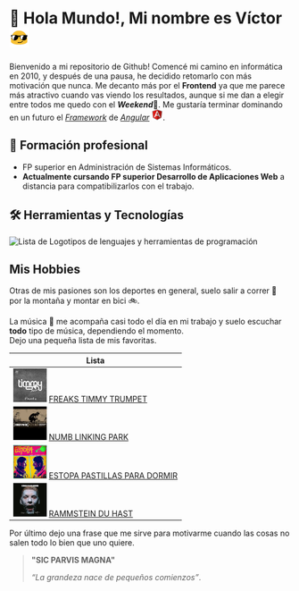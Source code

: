 # 👋 Hola Mundo!, Mi nombre es Víctor <img src="https://github.com/Kaiser-B/Kaiser-B/blob/main/img/gafas%20gif.gif" width="35px" heigth="35px"/>

Bienvenido a mi repositorio de Github! Comencé mi camino en informática en 2010, y después de una pausa, he decidido retomarlo con más motivación que nunca. Me decanto más por el **Frontend** ya que me parece más atractivo cuando vas viendo los resultados, aunque si me dan a elegir entre todos me quedo con el ***Weekend***🤣. Me gustaría terminar dominando en un futuro el *[Framework](https://www.google.com/search?q=que+es+un+framework+en+programaci%C3%B3n&sca_esv=d0f66aa95515e8fe&ei=7QoQZ_nJFJGMlQeC9e-gAQ&oq=que+es+un&gs_lp=Egxnd3Mtd2l6LXNlcnAiCXF1ZSBlcyB1bioCCAEyChAAGIAEGEMYigUyChAAGIAEGEMYigUyChAAGIAEGEMYigUyChAAGIAEGEMYigUyChAAGIAEGEMYigUyChAAGIAEGEMYigUyChAAGIAEGEMYigUyChAAGIAEGEMYigUyChAAGIAEGEMYigUyChAAGIAEGEMYigVIrTVQigdYvSpwCXgBkAEBmAHJAqABog6qAQczLjguMS4xuAEDyAEA-AEBmAIVoAKcDMICChAAGLADGNYEGEfCAg0QABiABBiwAxhDGIoFwgIQEAAYgAQYsQMYQxiDARiKBcICERAuGIAEGLEDGNEDGIMBGMcBwgIFEAAYgATCAggQLhiABBixA8ICDhAAGIAEGLEDGIMBGIoFwgILEAAYgAQYsQMYgwHCAggQABiABBixA5gDAIgGAZAGCpIHBjEyLjguMaAHilo&sclient=gws-wiz-serp&safe=active&ssui=on)* de *[Angular](https://angular.dev/)* <img src="https://github.com/Kaiser-B/Kaiser-B/blob/main/img/logoangular.svg" width="20" heigth="20"/>.

## 📖 Formación profesional

- FP superior en Administración de Sistemas Informáticos.
- **Actualmente cursando FP superior Desarrollo de Aplicaciones Web** a distancia para compatibilizarlos con el trabajo.

## 🛠️ Herramientas y Tecnologías

![Lista de Logotipos de lenguajes y herramientas de programación](https://skillicons.dev/icons?i=js,html,css,php,ts,angular,sass,mysql,git)    

## Mis Hobbies

Otras de mis pasiones son los deportes en general, suelo salir a correr 👟 por la montaña y montar en bici 🚲. 

La música 🎵 me acompaña casi todo el día en mi trabajo y suelo escuchar **todo** tipo de música, dependiendo el momento.  
Dejo una pequeña lista de mis favoritas.

|	Lista	| 
|---|
|[<img src="https://github.com/Kaiser-B/Kaiser-B/blob/main/img/timmy.jfif" alt="imagen portada canción" width="60px" heigth="60px"/>](https://open.spotify.com/intl-es/track/62feRreeM9ea7i2VHVSKrg) [FREAKS TIMMY TRUMPET](https://open.spotify.com/intl-es/track/62feRreeM9ea7i2VHVSKrg)|
|[<img src="https://github.com/Kaiser-B/Kaiser-B/blob/main/img/linking park1.jfif" alt="imagen portada canción" width="60px" heigth="60px"/>](https://open.spotify.com/intl-es/track/62feRreeM9ea7i2VHVSKrg) [NUMB LINKING PARK](https://open.spotify.com/intl-es/track/2nLtzopw4rPReszdYBJU6h)|
|[<img src="https://github.com/Kaiser-B/Kaiser-B/blob/main/img/estopa.jfif" alt="imagen portada canción" width="60px" heigth="60px"/>](https://open.spotify.com/intl-es/track/62feRreeM9ea7i2VHVSKrg) [ESTOPA PASTILLAS PARA DORMIR](https://open.spotify.com/intl-es/track/0CQPWcVvEP0YqJudrQp3Pt)|
|[<img src="https://github.com/Kaiser-B/Kaiser-B/blob/main/img/rammstein.jfif" alt="imagen portada canción" width="60px" heigth="60px"/>](https://open.spotify.com/intl-es/track/5awDvzxWfd53SSrsRZ8pXO) [RAMMSTEIN DU HAST](https://open.spotify.com/intl-es/track/5awDvzxWfd53SSrsRZ8pXO)|

Por último dejo una frase que me sirve para motivarme cuando las cosas no salen todo lo bien que uno quiere.
> **"SIC PARVIS MAGNA"**
>
>*“La grandeza nace de pequeños comienzos”*.



